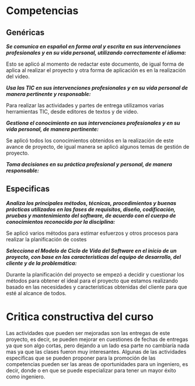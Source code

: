 # Competencias 
## Genéricas
***Se comunica en español en forma oral y escrita en sus intervenciones profesionales y en su vida personal, utilizando correctamente el idioma:***

Esto se aplicó al momento de redactar este documento, de igual forma de aplica al realizar el proyecto y otra forma de aplicación es en la realización del video.

***Usa las TIC en sus intervenciones profesionales y en su vida personal de manera pertinente y responsable:***

Para realizar las actividades y partes de entrega utilizamos varias herramientas TIC, desde editores de textos y de video.

***Gestiona el conocimiento en sus intervenciones profesionales y en su vida personal, de manera pertinente:***

Se aplicó todos los conocimientos obtenidos en la realización de este avance de proyecto, de igual manera se aplicó algunos temas de gestión de proyecto.

***Toma decisiones en su práctica profesional y personal, de manera responsable:***

## Especificas

***Analiza los principales métodos, técnicas, procedimientos y buenas prácticas utilizados en las fases de requisitos, diseño, codificación, pruebas y mantenimiento del software, de acuerdo con el cuerpo de conocimientos reconocido por la disciplina:***

Se aplicó varios métodos para estimar esfuerzos y otros procesos para realizar la planificación de costes 

***Selecciona el Modelo de Ciclo de Vida del Software en el inicio de un proyecto, con base en las características del equipo de desarrollo, del cliente y de la problemática:***

Durante la planificación del proyecto se empezó a decidir y cuestionar los métodos para obtener el ideal para el proyecto que estamos realizando basado en las necesidades y características obtenidas del cliente para que esté al alcance de todos.

# Critica constructiva del curso  
Las actividades que pueden ser mejoradas son las entregas de este proyecto, es decir, se pueden mejorar en cuestiones de fechas de entregas ya que son algo cortas, pero dejando a un lado esa parte no cambiaría nada mas ya que las clases fueron muy interesantes. Algunas de las actividades especificas que se pueden proponer para la promoción de las competencias pueden ser las areas de oportunidades para un ingeniero, es decir, donde o en que se puede especializar para tener un mayor éxito como ingeniero. 